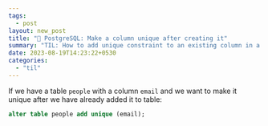 ```yaml
---
tags:
  - post
layout: new_post
title: "📝 PostgreSQL: Make a column unique after creating it"
summary: "TIL: How to add unique constraint to an existing column in a PostgreSQL table"
date: 2023-08-19T14:23:22+0530
categories:
  - "til"
---
```


If we have a table `people` with a column `email` and we want to make it unique after we have already added it to table:

```sql
alter table people add unique (email);
```
